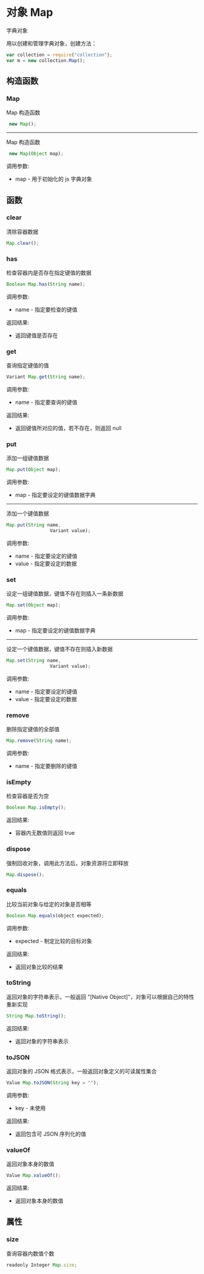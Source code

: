 # 对象 Map
字典对象

用以创建和管理字典对象，创建方法：
```JavaScript
var collection = require("collection");
var m = new collection.Map();
```
## 构造函数
        
### Map
Map 构造函数
```JavaScript
 new Map();
```

--------------------------
Map 构造函数
```JavaScript
 new Map(Object map);
```

调用参数:
* map - 用于初始化的 js 字典对象

## 函数
        
### clear
清除容器数据
```JavaScript
Map.clear();
```

### has
检查容器内是否存在指定键值的数据
```JavaScript
Boolean Map.has(String name);
```

调用参数:
* name - 指定要检查的键值

返回结果:
* 返回键值是否存在

### get
查询指定键值的值
```JavaScript
Variant Map.get(String name);
```

调用参数:
* name - 指定要查询的键值

返回结果:
* 返回键值所对应的值，若不存在，则返回 null

### put
添加一组键值数据
```JavaScript
Map.put(Object map);
```

调用参数:
* map - 指定要设定的键值数据字典

--------------------------
添加一个键值数据
```JavaScript
Map.put(String name,
                Variant value);
```

调用参数:
* name - 指定要设定的键值
* value - 指定要设定的数据

### set
设定一组键值数据，键值不存在则插入一条新数据
```JavaScript
Map.set(Object map);
```

调用参数:
* map - 指定要设定的键值数据字典

--------------------------
设定一个键值数据，键值不存在则插入新数据
```JavaScript
Map.set(String name,
                Variant value);
```

调用参数:
* name - 指定要设定的键值
* value - 指定要设定的数据

### remove
删除指定键值的全部值
```JavaScript
Map.remove(String name);
```

调用参数:
* name - 指定要删除的键值

### isEmpty
检查容器是否为空
```JavaScript
Boolean Map.isEmpty();
```

返回结果:
* 容器内无数值则返回 true

### dispose
强制回收对象，调用此方法后，对象资源将立即释放
```JavaScript
Map.dispose();
```

### equals
比较当前对象与给定的对象是否相等
```JavaScript
Boolean Map.equals(object expected);
```

调用参数:
* expected - 制定比较的目标对象

返回结果:
* 返回对象比较的结果

### toString
返回对象的字符串表示，一般返回 "[Native Object]"，对象可以根据自己的特性重新实现
```JavaScript
String Map.toString();
```

返回结果:
* 返回对象的字符串表示

### toJSON
返回对象的 JSON 格式表示，一般返回对象定义的可读属性集合
```JavaScript
Value Map.toJSON(String key = "");
```

调用参数:
* key - 未使用

返回结果:
* 返回包含可 JSON 序列化的值

### valueOf
返回对象本身的数值
```JavaScript
Value Map.valueOf();
```

返回结果:
* 返回对象本身的数值

## 属性
        
### size
查询容器内数值个数
```JavaScript
readonly Integer Map.size;
```

